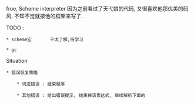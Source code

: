 
froe, Scheme interpreter
因为之前看过了天弋娘的代码, 又很喜欢他那优美的码风, 不知不觉就按他的框架来写了.





TODO : 

	* scheme宏		不太了解,待学习
 
	* gc



Situation 

	* 错误恢复策略 

		* 词法错误 : 结束程序

		* 其他错误 : 给出错误提示, 结束掉该表达式, 继续解析下面的
